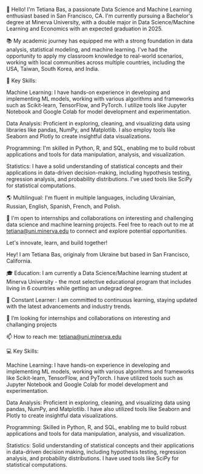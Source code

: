 👋 Hello! I'm Tetiana Bas, a passionate Data Science and Machine Learning enthusiast based in San Francisco, CA. I'm currently pursuing a Bachelor's degree at Minerva University, with a double major in Data Science/Machine Learning and Economics with an expected graduation in 2025.

📚 My academic journey has equipped me with a strong foundation in data analysis, statistical modeling, and machine learning. I've had the opportunity to apply my classroom knowledge to real-world scenarios, working with local communities across multiple countries, including the USA, Taiwan, South Korea, and India.

🌟 Key Skills:

Machine Learning: I have hands-on experience in developing and implementing ML models, working with various algorithms and frameworks such as Scikit-learn, TensorFlow, and PyTorch. I utilize tools like Jupyter Notebook and Google Colab for model development and experimentation.

Data Analysis: Proficient in exploring, cleaning, and visualizing data using libraries like pandas, NumPy, and Matplotlib. I also employ tools like Seaborn and Plotly to create insightful data visualizations.

Programming: I'm skilled in Python, R, and SQL, enabling me to build robust applications and tools for data manipulation, analysis, and visualization.

Statistics: I have a solid understanding of statistical concepts and their applications in data-driven decision-making, including hypothesis testing, regression analysis, and probability distributions. I've used tools like SciPy for statistical computations.

🌎 Multilingual: I'm fluent in multiple languages, including Ukrainian, Russian, English, Spanish, French, and Polish.

🤝 I'm open to internships and collaborations on interesting and challenging data science and machine learning projects. Feel free to reach out to me at tetiana@uni.minerva.edu to connect and explore potential opportunities.

Let's innovate, learn, and build together!








Hey! I am Tetiana Bas, originaly from Ukraine but based in San Francisco, California. 

🎓 Education: I am currently a Data Science/Machine learning student at Minerva University - the most selective educational program that includes living in 6 countries while getting an undegrad degree.

🌱 Constant Learner: I am committed to continuous learning, staying updated with the latest advancements and industry trends.

💞️ I’m looking for internships and collaborations on interesting and challanging projects

📫 How to reach me: tetiana@uni.minerva.edu


💻 Key Skills:

Machine Learning: I have hands-on experience in developing and implementing ML models, working with various algorithms and frameworks like Scikit-learn, TensorFlow, and PyTorch. I have utilized tools such as Jupyter Notebook and Google Colab for model development and experimentation.

Data Analysis: Proficient in exploring, cleaning, and visualizing data using pandas, NumPy, and Matplotlib. I have also utilized tools like Seaborn and Plotly to create insightful data visualizations.

Programming: Skilled in Python, R, and SQL, enabling me to build robust applications and tools for data manipulation, analysis, and visualization. 

Statistics: Solid understanding of statistical concepts and their applications in data-driven decision making, including hypothesis testing, regression analysis, and probability distributions. I have used tools like SciPy for statistical computations.
<!---
TetianaBas/TetianaBas is a ✨ special ✨ repository because its `README.md` (this file) appears on your GitHub profile.
You can click the Preview link to take a look at your changes.
--->
